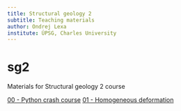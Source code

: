 ```yaml
---
title: Structural geology 2
subtitle: Teaching materials
author: Ondrej Lexa
institute: ÚPSG, Charles University
---
```


sg2
===

Materials for Structural geology 2 course

[00 - Python crash course](http://nbviewer.ipython.org/github/ondrolexa/sg2/blob/master/00_Python_Crash_Course.ipynb)
[01 - Homogeneous deformation](http://nbviewer.ipython.org/github/ondrolexa/sg2/blob/develop/01%20-%20Introduction%20to%20strain%20analysis.ipynb)

